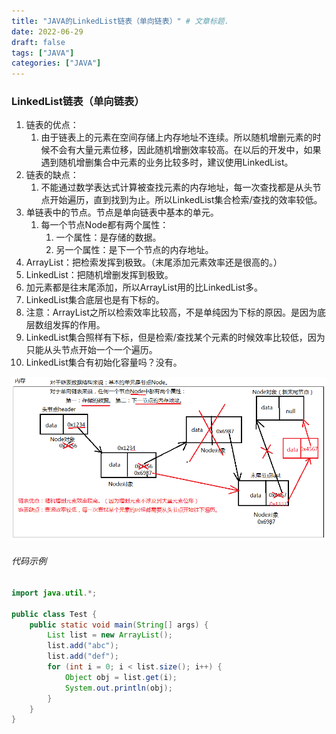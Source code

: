 ```yaml
---
title: "JAVA的LinkedList链表（单向链表）" # 文章标题.
date: 2022-06-29
draft: false
tags: ["JAVA"]
categories: ["JAVA"]
---
```



### LinkedList链表（单向链表）

1. 链表的优点：
   1. 由于链表上的元素在空间存储上内存地址不连续。所以随机增删元素的时候不会有大量元素位移，因此随机增删效率较高。在以后的开发中，如果遇到随机增删集合中元素的业务比较多时，建议使用LinkedList。
2. 链表的缺点：
   1. 不能通过数学表达式计算被查找元素的内存地址，每一次查找都是从头节点开始遍历，直到找到为止。所以LinkedList集合检索/查找的效率较低。
3. 单链表中的节点。节点是单向链表中基本的单元。
   1. 每一个节点Node都有两个属性：
      1. 一个属性：是存储的数据。
      2. 另一个属性：是下一个节点的内存地址。
4. ArrayList：把检索发挥到极致。（末尾添加元素效率还是很高的。）
5. LinkedList：把随机增删发挥到极致。
6. 加元素都是往末尾添加，所以ArrayList用的比LinkedList多。
7. LinkedList集合底层也是有下标的。
8. 注意：ArrayList之所以检索效率比较高，不是单纯因为下标的原因。是因为底层数组发挥的作用。
9. LinkedList集合照样有下标，但是检索/查找某个元素的时候效率比较低，因为只能从头节点开始一个一个遍历。
10. LinkedList集合有初始化容量吗？没有。

![链表（单向链表）](./链表（单向链表）.png)

###### 代码示例

```java
import java.util.*;

public class Test {
    public static void main(String[] args) {
        List list = new ArrayList();
        list.add("abc");
        list.add("def");
        for (int i = 0; i < list.size(); i++) {
            Object obj = list.get(i);
            System.out.println(obj);
        }
    }
}
```

